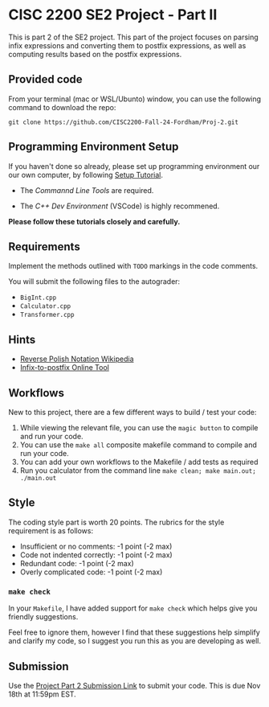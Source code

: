 # CISC 2200 SE2 Project - Part II

This is part 2 of the SE2 project. This part of the project focuses on parsing infix expressions and converting them to postfix expressions, as well as computing results based on the postfix expressions.

## Provided code

From your terminal (mac or WSL/Ubunto) window, you can use the following command to download the repo:

```
git clone https://github.com/CISC2200-Fall-24-Fordham/Proj-2.git
```

## Programming Environment Setup

If you haven't done so already, please set up programming environment our our own computer, by following [Setup Tutorial](https://eecs280staff.github.io/tutorials/).

- The _Commannd Line Tools_ are required.

- The _C++ Dev Environment_ (VSCode) is highly recommened.

**Please follow these tutorials closely and carefully.**

## Requirements

Implement the methods outlined with `TODO` markings in the code comments.

You will submit the following files to the autograder:

- `BigInt.cpp`
- `Calculator.cpp`
- `Transformer.cpp`

## Hints

- [Reverse Polish Notation Wikipedia](https://en.wikipedia.org/wiki/Reverse_Polish_notation)
- [Infix-to-postfix Online Tool](https://www.web4college.com/converters/infix-to-postfix-prefix.php)

## Workflows

New to this project, there are a few different ways to build / test your code:

1. While viewing the relevant file, you can use the `magic button` to compile and run your code.
2. You can use the `make all` composite makefile command to compile and run your code.
3. You can add your own workflows to the Makefile / add tests as required
4. Run you calculator from the command line `make clean; make main.out; ./main.out`

## Style

The coding style part is worth 20 points. The rubrics for the style requirement is as follows:

- Insufficient or no comments: -1 point (-2 max)
- Code not indented correctly: -1 point (-2 max)
- Redundant code: -1 point (-2 max)
- Overly complicated code: -1 point (-2 max)

### `make check`

In your `Makefile`, I have added support for `make check` which helps give you friendly suggestions.

Feel free to ignore them, however I find that these suggestions help simplify and clarify my code, so I suggest you run this as you are developing as well.

## Submission

Use the [Project Part 2 Submission Link](https://storm.cis.fordham.edu:8443/web/project/1950) to submit your code. This is due Nov 18th at 11:59pm EST.
